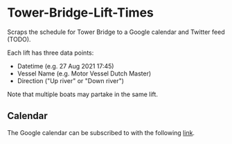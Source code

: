 # Tower-Bridge-Lift-Times
Scraps the schedule for Tower Bridge to a Google calendar and Twitter feed (TODO).

Each lift has three data points:
 - Datetime (e.g. 27 Aug 2021 17:45)
 - Vessel Name (e.g. Motor Vessel Dutch Master)
 - Direction ("Up river" or "Down river")

Note that multiple boats may partake in the same lift.

## Calendar

The Google calendar can be subscribed to with the following [link](https://calendar.google.com/calendar/u/4?cid=azdjcjI1YTBpbDhlMXR1ZDNuc2R0Z3F1N2tAZ3JvdXAuY2FsZW5kYXIuZ29vZ2xlLmNvbQ).
